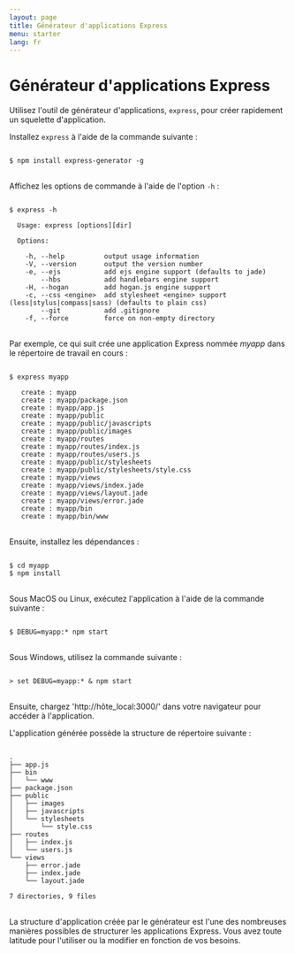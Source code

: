 ```yaml
---
layout: page
title: Générateur d'applications Express
menu: starter
lang: fr
---
```


# Générateur d'applications Express

Utilisez l'outil de générateur d'applications, `express`, pour créer rapidement un squelette d'application.

Installez `express` à l'aide de la commande suivante :

<pre>
<code class="language-sh" translate="no">
$ npm install express-generator -g
</code>
</pre>

Affichez les options de commande à l'aide de l'option `-h` :

<pre>
<code class="language-sh" translate="no">
$ express -h

  Usage: express [options][dir]

  Options:

    -h, --help          output usage information
    -V, --version       output the version number
    -e, --ejs           add ejs engine support (defaults to jade)
        --hbs           add handlebars engine support
    -H, --hogan         add hogan.js engine support
    -c, --css &lt;engine&gt;  add stylesheet &lt;engine&gt; support (less|stylus|compass|sass) (defaults to plain css)
        --git           add .gitignore
    -f, --force         force on non-empty directory
</code>
</pre>

Par exemple, ce qui suit crée une application Express nommée _myapp_ dans le répertoire de travail en cours :

<pre>
<code class="language-sh" translate="no">
$ express myapp

   create : myapp
   create : myapp/package.json
   create : myapp/app.js
   create : myapp/public
   create : myapp/public/javascripts
   create : myapp/public/images
   create : myapp/routes
   create : myapp/routes/index.js
   create : myapp/routes/users.js
   create : myapp/public/stylesheets
   create : myapp/public/stylesheets/style.css
   create : myapp/views
   create : myapp/views/index.jade
   create : myapp/views/layout.jade
   create : myapp/views/error.jade
   create : myapp/bin
   create : myapp/bin/www
</code>
</pre>

Ensuite, installez les dépendances :

<pre>
<code class="language-sh" translate="no">
$ cd myapp
$ npm install
</code>
</pre>

Sous MacOS ou Linux, exécutez l'application à l'aide de la commande suivante :

<pre>
<code class="language-sh" translate="no">
$ DEBUG=myapp:* npm start
</code>
</pre>

Sous Windows, utilisez la commande suivante :

<pre>
<code class="language-sh" translate="no">
> set DEBUG=myapp:* & npm start
</code>
</pre>

Ensuite, chargez 'http://hôte_local:3000/' dans votre navigateur pour accéder à l'application.

L'application générée possède la structure de répertoire suivante :

<pre>
<code class="language-sh" translate="no">
.
├── app.js
├── bin
│   └── www
├── package.json
├── public
│   ├── images
│   ├── javascripts
│   └── stylesheets
│       └── style.css
├── routes
│   ├── index.js
│   └── users.js
└── views
    ├── error.jade
    ├── index.jade
    └── layout.jade

7 directories, 9 files
</code>
</pre>

<div class="doc-box doc-info" markdown="1">
La structure d'application créée par le générateur est l'une des nombreuses manières possibles de structurer les applications Express. Vous avez toute latitude pour l'utiliser ou la modifier en fonction de vos besoins.
</div>
